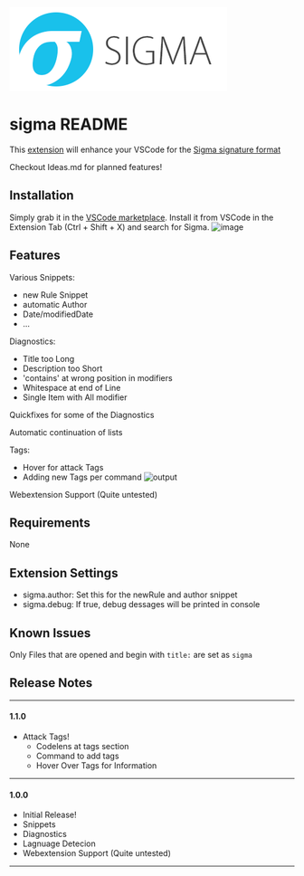 ![sigma_logo](./images/Sigma_0.3.png)

# sigma README

This [extension](https://marketplace.visualstudio.com/items?itemName=humpalum.sigma) will enhance your VSCode for the [Sigma signature format](https://github.com/SigmaHQ/sigma)

Checkout Ideas.md for planned features!
## Installation
Simply grab it in the [VSCode marketplace](https://marketplace.visualstudio.com/items?itemName=humpalum.sigma). 
Install it from VSCode in the Extension Tab (Ctrl + Shift + X) and search for Sigma.
![image](https://user-images.githubusercontent.com/11175099/162737795-6e3b09df-355e-471d-babc-78125120ddc0.png)

## Features

Various Snippets:
- new Rule Snippet
- automatic Author
- Date/modifiedDate
- ...

Diagnostics:
- Title too Long
- Description too Short
- 'contains' at wrong position in modifiers
- Whitespace at end of Line
- Single Item with All modifier

Quickfixes for some of the Diagnostics

Automatic continuation of lists

Tags:
- Hover for attack Tags
- Adding new Tags per command
![output](https://user-images.githubusercontent.com/11175099/166656944-36159691-2acd-4c90-a79e-0fb846c36e47.gif)


Webextension Support (Quite untested)

## Requirements

None

## Extension Settings

- sigma.author: Set this for the newRule and author snippet
- sigma.debug: If true, debug dessages will be printed in console

## Known Issues
Only Files that are opened and begin with `title:` are set as `sigma`

## Release Notes


-----------------------------------------------------------------------------------------------------------
#### 1.1.0

- Attack Tags!
  - Codelens at tags section
  - Command to add tags
  - Hover Over Tags for Information

-----------------------------------------------------------------------------------------------------------

#### 1.0.0

- Initial Release!
- Snippets
- Diagnostics
- Lagnuage Detecion
- Webextension Support (Quite untested)

-----------------------------------------------------------------------------------------------------------

